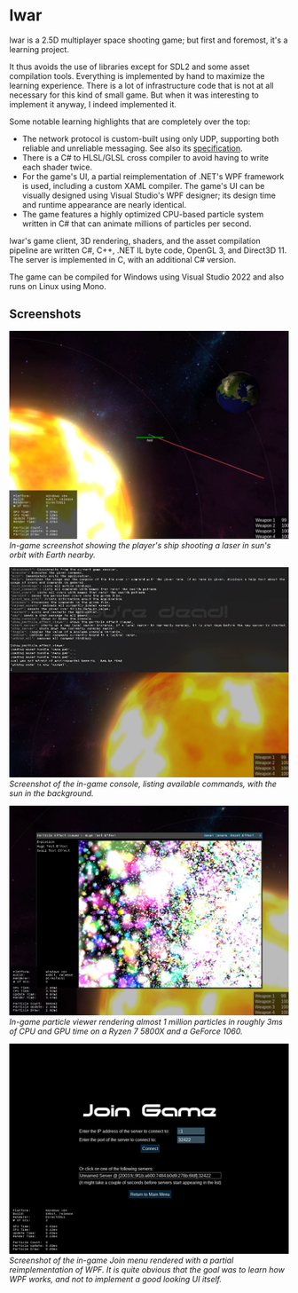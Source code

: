 # lwar

lwar is a 2.5D multiplayer space shooting game; but first and foremost, it's a learning project.

It thus avoids the use of libraries except for SDL2 and some asset compilation tools.
Everything is implemented by hand to maximize the learning experience.
There is a lot of infrastructure code that is not at all necessary for this kind of small game.
But when it was interesting to implement it anyway, I indeed implemented it.

Some notable learning highlights that are completely over the top:

- The network protocol is custom-built using only UDP, supporting both reliable and unreliable messaging. See also its [specification](/Documentation/network.txt).
- There is a C# to HLSL/GLSL cross compiler to avoid having to write each shader twice.
- For the game's UI, a partial reimplementation of .NET's WPF framework is used, including a custom XAML compiler.
  The game's UI can be visually designed using Visual Studio's WPF designer; its design time and runtime appearance are nearly identical.
- The game features a highly optimized CPU-based particle system written in C# that can animate millions of particles per second.

lwar's game client, 3D rendering, shaders, and the asset compilation pipeline are written C#, C++, .NET IL byte code, OpenGL 3, and Direct3D 11. The server is implemented in C, with an additional C# version.

The game can be compiled for Windows using Visual Studio 2022 and also runs on Linux using Mono.

## Screenshots

![lwar screenshot](screenshot-1.jpg)
_In-game screenshot showing the player's ship shooting a laser in sun's orbit with Earth nearby._

![lwar screenshot](screenshot-2.jpg)
_Screenshot of the in-game console, listing available commands, with the sun in the background._

![lwar screenshot](screenshot-3.jpg)
_In-game particle viewer rendering almost 1 million particles in roughly 3ms of CPU and GPU time on a Ryzen 7 5800X and a GeForce 1060._

![lwar screenshot](screenshot-4.jpg)
_Screenshot of the in-game Join menu rendered with a partial reimplementation of WPF. It is quite obvious that the goal was to learn how WPF works, and not to implement a good looking UI itself._

